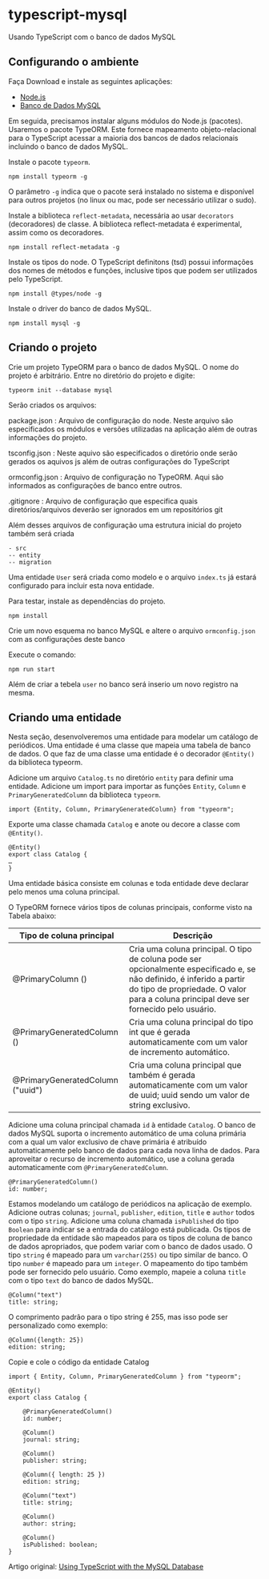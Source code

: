 # typescript-mysql

Usando TypeScript com o banco de dados MySQL

## Configurando o ambiente

Faça Download e instale as seguintes aplicações:

* [Node.js](https://nodejs.org/)
* [Banco de Dados MySQL](https://www.mysql.com/downloads/)

Em seguida, precisamos instalar alguns módulos do Node.js (pacotes). Usaremos o pacote TypeORM. Este fornece mapeamento objeto-relacional para o TypeScript acessar a maioria dos bancos de dados relacionais incluindo o banco de dados MySQL.

Instale o pacote `typeorm`. 
```
npm install typeorm -g
```
O parâmetro `-g` indica que o pacote será instalado no sistema e disponível para outros projetos (no linux ou mac, pode ser necessário utilizar o sudo).


Instale a biblioteca `reflect-metadata`, necessária ao usar `decorators` (decoradores) de classe. A biblioteca reflect-metadata é experimental, assim como os decoradores. 
```
npm install reflect-metadata -g
```

Instale os tipos do node. O TypeScript definitons (tsd) possui informações dos nomes de métodos e funções, inclusive tipos que podem ser utilizados pelo TypeScript.
```
npm install @types/node -g
```

Instale o driver do banco de dados MySQL.
```
npm install mysql -g
```

## Criando o projeto

Crie um projeto TypeORM para o banco de dados MySQL. O nome do projeto é arbitrário.
Entre no diretório do projeto e digite:
```
typeorm init --database mysql
```
Serão criados os arquivos:

package.json
: Arquivo de configuração do node. Neste arquivo são especificados os módulos e versões utilizadas na aplicação além de outras informações do projeto.

tsconfig.json
: Neste aquivo são especificados o diretório onde serão gerados os aquivos js além de outras configurações do TypeScript

ormconfig.json
: Arquivo de configuração no TypeORM. Aqui são informados as configurações de banco entre outros.

.gitignore
: Arquivo de configuração que especifica quais diretórios/arquivos deverão ser ignorados em um repositórios git 

Além desses arquivos de configuração uma estrutura inicial do projeto também será criada 

```
- src
-- entity
-- migration
```

Uma entidade `User` será criada como modelo e o arquivo `index.ts` já estará configurado para incluir esta nova entidade.

Para testar, instale as dependências do projeto.
```
npm install
```

Crie um novo esquema no banco MySQL e altere o arquivo `ormconfig.json` com as configurações deste banco

Execute o comando:

```
npm run start
```

Além de criar a tebela `user` no banco será inserio um novo registro na mesma.

## Criando uma entidade

Nesta seção, desenvolveremos uma entidade para modelar um catálogo de periódicos. Uma entidade é uma classe que mapeia uma tabela de banco de dados. O que faz de uma classe uma entidade é o decorador `@Entity()` da biblioteca typeorm. 

Adicione um arquivo `Catalog.ts` no diretório `entity` para definir uma entidade. 
Adicione um import para importar as funções `Entity`, `Column` e `PrimaryGeneratedColumn` da biblioteca `typeorm`.

```
import {Entity, Column, PrimaryGeneratedColumn} from "typeorm";
```

Exporte uma classe chamada `Catalog` e anote ou decore a classe com `@Entity()`.

```
@Entity()
export class Catalog {
…
}
```

Uma entidade básica consiste em colunas e toda entidade deve declarar pelo menos uma coluna principal. 

O TypeORM fornece vários tipos de colunas principais, conforme visto na Tabela abaixo:

| Tipo de coluna principal         | Descrição                                                                                                                                                                                                        |
|----------------------------------|------------------------------------------------------------------------------------------------------------------------------------------------------------------------------------------------------------------|
| @PrimaryColumn ()                | Cria uma coluna principal. O tipo de coluna pode ser opcionalmente especificado e, se não definido, é inferido a partir do tipo de propriedade. O valor para a coluna principal deve ser fornecido pelo usuário. |
| @PrimaryGeneratedColumn ()       | Cria uma coluna principal do tipo int que é gerada automaticamente com um valor de incremento automático.                                                                                                        |
| @PrimaryGeneratedColumn ("uuid") | Cria uma coluna principal que também é gerada automaticamente com um valor de uuid; uuid sendo um valor de string exclusivo.                                                                                     |

Adicione uma coluna principal chamada `id` à entidade `Catalog`. O banco de dados MySQL suporta o incremento automático de uma coluna primária com a qual um valor exclusivo de chave primária é atribuído automaticamente pelo banco de dados para cada nova linha de dados. Para aproveitar o recurso de incremento automático, use a coluna gerada automaticamente com `@PrimaryGeneratedColumn`.

```
@PrimaryGeneratedColumn()
id: number;
```

Estamos modelando um catálogo de periódicos na aplicação de exemplo. Adicione outras colunas; `journal`, `publisher`, `edition`, `title` e `author` todos com o tipo `string`. 
Adicione uma coluna chamada `isPublished` do tipo `Boolean` para indicar se a entrada do catálogo está publicada. Os tipos de propriedade da entidade são mapeados para os tipos de coluna de banco de dados apropriados, que podem variar com o banco de dados usado. O tipo `string` é mapeado para um `varchar(255)` ou tipo similar de banco. O tipo `number` é mapeado para um `integer`. O mapeamento do tipo também pode ser fornecido pelo usuário. Como exemplo, mapeie a coluna `title` com o tipo `text` do banco de dados MySQL.

```
@Column("text")
title: string;
```

O comprimento padrão para o tipo string é 255, mas isso pode ser personalizado como exemplo:

```
@Column({length: 25})
edition: string;
```

Copie e cole o código da entidade Catalog

```
import { Entity, Column, PrimaryGeneratedColumn } from "typeorm";

@Entity()
export class Catalog {

    @PrimaryGeneratedColumn()
    id: number;

    @Column()
    journal: string;

    @Column()
    publisher: string;

    @Column({ length: 25 })
    edition: string;

    @Column("text")
    title: string;

    @Column()
    author: string;

    @Column()
    isPublished: boolean;
}
```

Artigo original: [Using TypeScript with the MySQL Database](https://www.infoq.com/articles/typescript-mysql/)